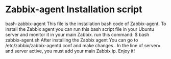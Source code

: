 # Zabbix-agent Installation script
bash-zabbix-agent
This file is the installation bash code of Zabbix-agent.
To install the Zabbix agent you can run this bash script file in your Ubuntu server and monitor it in your main Zabbix.
run this command:
$ bash zabbix-agent.sh
After installing the Zabbix agent You can go to /etc/zabbix/zabbix-agentd.conf and make changes .
In the line of server= and server active, you must add your main Zabbix ip.
Enjoy it!

